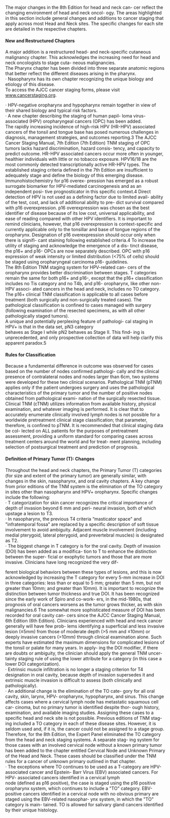 The major changes in the 8th Edition for head and neck can-
cer reflect the changing environment of head and neck oncol-
ogy. The areas highlighted in this section include general
changes and additions to cancer staging that apply across
most Head and Neck sites. The specific changes for each site
are detailed in the respective chapters.  
#### New and Restructured Chapters  
A major addition is a restructured head- and neck-specific
cutaneous malignancy chapter. This acknowledges the
increasing need for head and neck oncologists to stage cuta-
neous malignancies.  
The Pharynx chapter has been divided into three separate
anatomic regions that better reflect the different diseases
arising in the pharynx.  
· Nasopharynx has its own chapter recognizing the
unique biology and etiology of this disease.  
To access the AJCC cancer staging forms, please visit www.cancerstaging.org.  
<!-- PageFooter="American College of Surgeons 2017 M.B. Amin et al. (eds.), AJCC Cancer Staging Manual, Eighth Edition, DOI 10.1007/978-3-319-40618-3_5" -->
<!-- PageNumber="55" -->
<!-- PageBreak -->  
<!-- PageNumber="56" -->
<!-- PageHeader="American Joint Committee on Cancer . 2017" -->  
· HPV-negative oropharynx and hypopharynx remain
together in view of their shared biology and typical
risk factors.  
· A new chapter describing the staging of human papil-
loma virus-associated (HPV) oropharyngeal cancers
(OPC) has been added.  
The rapidly increasing incidence of high-risk HPV
(HR-HPV) associated cancers of the tonsil and tongue base
has posed numerous challenges in diagnosis, management
strategies, and outcomes reporting.3 The AJCC Cancer
Staging Manual, 7th Edition (7th Edition) TNM staging of
OPC tumors lacks hazard discrimination, hazard consis-
tency, and capacity to predict outcome. HR-HPV associated
cancers occur more often in younger, healthier individuals
with little or no tobacco exposure. HPV16/18 are the most
commonly detected transcriptionally active HR-HPV types.
The established staging criteria defined in the 7th Edition are
insufficient to adequately stage and define the biology of this
emerging disease. Immunohistochemistry for p16 overex-
pression has emerged as a robust surrogate biomarker for
HPV-mediated carcinogenesis and as an independent posi-
tive prognosticator in this specific context.4 Direct detection
of HPV is not used as a defining factor due to limited avail-
ability of the test, cost, and lack of additional ability to pre-
dict survival compared with p16 overexpression. p16
overexpression was chosen as the best identifier of disease
because of its low cost, universal applicability, and ease of
reading compared with other HPV identifiers. It is important
to remind clinicians, however, that p16 overexpression is
context-specific and currently applicable only to the tonsillar
and base of tongue regions of the oropharynx. Designation of
p16 overexpression should occur only when there is signifi-
cant staining following established criteria.4 To increase the
utility of staging and acknowledge the emergence of a dis-
tinct disease, the p16+ and p16- OPCs are now separately
described. OPC with p16 expression of weak intensity or
limited distribution (<75% of cells) should be staged using
oropharyngeal carcinoma p16- guidelines.  
The 8th Edition TNM staging system for HPV-related can-
cers of the oropharynx provides better discrimination between
stages. T categories remain the same for both p16+ and p16-,
except that the p16+ classification includes no Tis category
and no T4b, and p16- oropharynx, like other non-HPV associ-
ated cancers in the head and neck, includes no TO category.  
The p16+ clinical TNM classification is applicable to all
cases before treatment (both surgically and non-surgically
treated cases). The pathological classification is confined to
cases managed with surgery (following examination of the
resected specimens, as with all other pathologically staged
tumors).  
A unique and potentially perplexing feature of pathologi-
cal staging in HPV+ is that in the data set, pN3 category  
behaves as Stage I while pN2 behaves as Stage II. This find-
ing is unprecedented, and only prospective collection of data
will help clarify this apparent paradox.5  
#### Rules for Classification  
Because a fundamental difference in outcome was observed
for cases based on the number of nodes confirmed pathologi-
cally and the clinical presence of contralateral nodes and
nodes larger than 6cm, two systems were developed for
these two clinical scenarios. Pathological TNM (pTNM)
applies only if the patient undergoes surgery and uses the
pathological characteristics of the primary tumor and the
number of positive nodes obtained from pathological exami-
nation of the surgically resected tissue. Clinical TNM
(cTNM) utilizes information from available history, physical
examination, and whatever imaging is performed. It is clear
that to accurately enumerate clinically involved lymph nodes
is not possible for a worldwide pretreatment clinical stage
classification; that parameter, therefore, is confined to
pTNM. It is recommended that clinical staging data be col-
lected on ALL patients for the purposes of pretreatment
assessment, providing a uniform standard for comparing
cases across treatment centers around the world and for treat-
ment planning, including selection of postsurgical treatment
and prediction of prognosis.  
#### Definition of Primary Tumor (T): Changes  
Throughout the head and neck chapters, the Primary Tumor
(T) categories (for size and extent of the primary tumor) are
generally similar, with changes in the skin, nasopharynx, and
oral cavity chapters. A key change from prior editions of the
TNM system is the elimination of the TO category in sites
other than nasopharynx and HPV+ oropharynx. Specific
changes include the following:  
· T categorization for skin cancer recognizes the critical
importance of depth of invasion beyond 6 mm and peri-
neural invasion, both of which upstage a lesion to T3.  
· In nasopharynx, the previous T4 criteria “masticator
space" and "infratemporal fossa" are replaced by a
specific description of soft tissue involvement to avoid
ambiguity. Adjacent muscle involvement (including
medial pterygoid, lateral pterygoid, and prevertebral
muscles) is designated as T2.  
· The biggest change in T category is for the oral cavity.
Depth of invasion (DOI) has been added as a modifica-
tion to T to enhance the distinction between the super-
ficial or exophytic tumors and those that are more
invasive. Clinicians have long recognized the very dif-  
<!-- PageBreak -->  
<!-- PageNumber="57" -->
<!-- PageHeader="5 Staging Head and Neck Cancers" -->  
ferent biological behaviors between these types of
lesions, and this is now acknowledged by increasing
the T category for every 5-mm increase in DOI in three
categories: less than or equal to 5 mm; greater than
5 mm, but not greater than 10mm; and greater than
10mm). It is important to recognize the distinction
between tumor thickness and true DOI. It has been
recognized since the early work of Spiro and co-work-
ers, in the mid-1980s, that prognosis of oral cancers
worsens as the tumor grows thicker, as with skin
malignancies.6 The somewhat more sophisticated
measure of DOI has been recorded for oral cavity can-
cers since the AJCC Cancer Staging Manual, 6th
Edition (6th Edition). Clinicians experienced with
head and neck cancer generally will have few prob-
lems identifying a superficial and less invasive lesion
(≤5mm) from those of moderate depth (>5 mm
and ≤10mm) or deeply invasive cancers (>10mm)
through clinical examination alone. Such experts have
estimated the maximum dimensions for complicated
lesions of the tonsil or palate for many years. In apply-
ing the DOI modifier, if there are doubts or ambiguity,
the clinician should apply the general TNM uncer-
tainty staging rule of using the lower attribute for a
category (in this case a lower DOI categorization).  
· Extrinsic muscle infiltration is no longer a staging
criterion for T4 designation in oral cavity, because
depth of invasion supersedes it and extrinsic muscle
invasion is difficult to assess (both clinically and
pathologically).  
· An additional change is the elimination of the TO cate-
gory for all oral cavity, skin, larynx, HPV- oropharynx,
hypopharynx, and sinus. This change affects cases where
a cervical lymph node has metastatic squamous cell car-
cinoma, but no primary tumor is identified despite thor-
ough history, examination, and available imaging
studies. Assigning these cases to a specific head and
neck site is not possible. Previous editions of TNM stag-
ing included a TO category in each of these disease sites.
However, it is seldom used and, if it is, the cancer could
not be assigned to a stage group. Therefore, for the 8th
Edition, the Expert Panel eliminated the TO category
from the head and neck staging systems. A separate stag-
ing system for those cases with an involved cervical
node without a known primary tumor has been added to
the chapter entitled Cervical Node and Unknown
Primary of the Head and Neck. These cases should be
classified under the TNM rules for a cancer of unknown
primary outlined in that chapter.  
· The exceptions where TO continues to be used as a
T-category are HPV-associated cancer and Epstein-
Barr Virus (EBV) associated cancers. For HPV-
associated cancers identified in a cervical lymph  
node (defined as p16 positive), the case is staged
using the p16 positive oropharynx system, which
continues to include a "TO" category. EBV-positive
cancers identified in a cervical node with no obvious
primary are staged using the EBV-related nasophar-
ynx system, in which the "TO" category is main-
tained. TO is allowed for salivary gland cancers
identified by their unique histology.